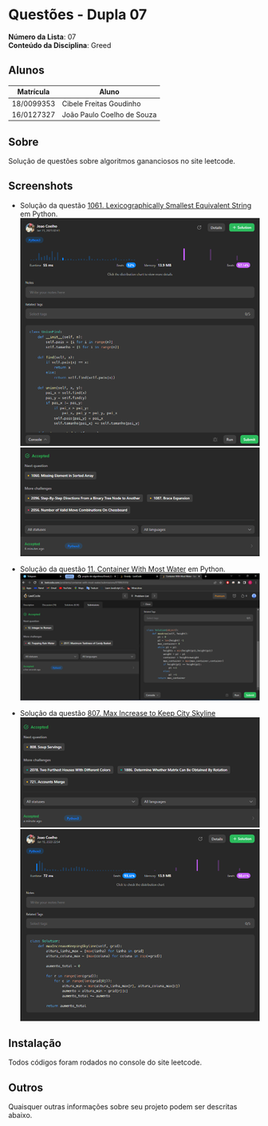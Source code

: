 # Questões - Dupla 07

**Número da Lista**: 07<br>
**Conteúdo da Disciplina**: Greed<br>

## Alunos
|Matrícula | Aluno |
| -- | -- |
| 18/0099353  |  Cibele Freitas Goudinho |
| 16/0127327  |  João Paulo Coelho de Souza |

## Sobre 
Solução de questões sobre algoritmos gananciosos no site leetcode. 

## Screenshots
 - Solução da questão [1061. Lexicographically Smallest Equivalent String](https://leetcode.com/problems/lexicographically-smallest-equivalent-string/) em Python. <br>
 ![image](Imagens/Solucao1061.png)
 ![image](Imagens/SolucaoAceita1061.png)

 - Solução da questão [11. Container With Most Water](https://leetcode.com/problems/container-with-most-water/description/) em Python. <br>
 ![image](Imagens/SolucaoAceita11.png)

- Solução da questão [807. Max Increase to Keep City Skyline](https://leetcode.com/problems/max-increase-to-keep-city-skyline/)
![image](Imagens/Greed807.png)
 ![image](Imagens/Greed807part2.png)

## Instalação 
Todos códigos foram rodados no console do site leetcode.

## Outros 
Quaisquer outras informações sobre seu projeto podem ser descritas abaixo.




